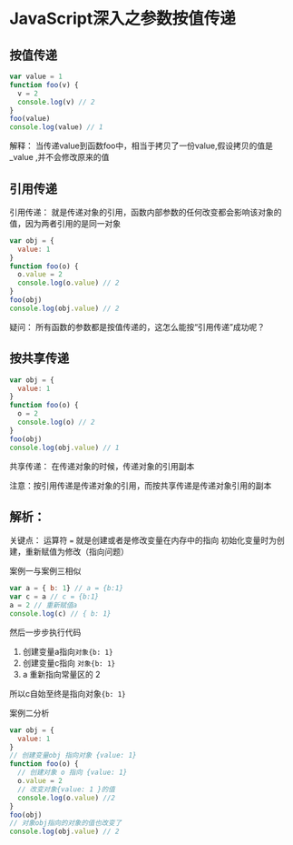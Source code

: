 # JavaScript深入之参数按值传递

## 按值传递

```javascript
var value = 1
function foo(v) {
  v = 2
  console.log(v) // 2
}
foo(value)
console.log(value) // 1
```
解释： 当传递value到函数foo中，相当于拷贝了一份value,假设拷贝的值是_value ,并不会修改原来的值

## 引用传递

引用传递： 就是传递对象的引用，函数内部参数的任何改变都会影响该对象的值，因为两者引用的是同一对象

```javascript
var obj = {
  value: 1
}
function foo(o) {
  o.value = 2 
  console.log(o.value) // 2
}
foo(obj)
console.log(obj.value) // 2
```
疑问： 所有函数的参数都是按值传递的，这怎么能按“引用传递”成功呢？

## 按共享传递

```javascript
var obj = {
  value: 1
}
function foo(o) {
  o = 2
  console.log(o) // 2
}
foo(obj)
console.log(obj.value) // 1
```

共享传递： 在传递对象的时候，传递对象的引用副本

注意：按引用传递是传递对象的引用，而按共享传递是传递对象引用的副本


## 解析：
关键点： 
  运算符 `=` 就是创建或者是修改变量在内存中的指向
  初始化变量时为创建，重新赋值为修改（指向问题）

案例一与案例三相似

```javascript
var a = { b: 1} // a = {b:1} 
var c = a // c = {b:1}
a = 2 // 重新赋值a
console.log(c) // { b: 1}
```
然后一步步执行代码
1. 创建变量a指向`对象{b: 1}`
2. 创建变量c指向 `对象{b: 1}`
3. a 重新指向常量区的 2

所以c自始至终是指向对象`{b: 1}`

案例二分析

```javascript
var obj = {
  value: 1
}
// 创建变量obj 指向对象 {value: 1}
function foo(o) {
  // 创建对象 o 指向 {value: 1}
  o.value = 2 
  // 改变对象{value: 1 }的值
  console.log(o.value) //2
}
foo(obj)
// 对象obj指向的对象的值也改变了
console.log(obj.value) // 2
```
